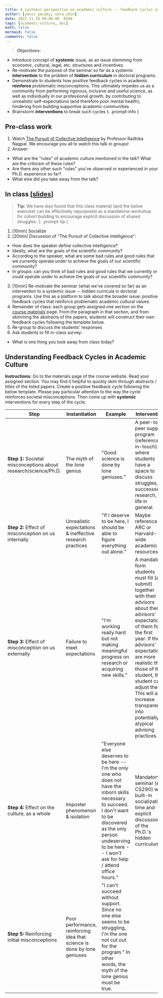 ```yaml
---
title: A systemic perspective on academic culture -- feedback cycles in academic culture
author: [yaniv_yacoby, eura_shin]
date: 2022-11-18 09:00:00 -0500
tags: [academic-culture, dei]
math: false
mermaid: false
comments: false
---
```


> **Objectives:**
* Introduce concept of **systemic** issue, as an issue stemming from economic, cultural, legal, etc. structures and incentives.
* Re-motivate the purpose of the seminar so far as a systemic **intervention** to the problem of **hidden curriculum** in doctoral programs.
* Demonstrate to students how positive feedback cycles in academic **reinforce** problematic misconceptions. This ultimately impedes us as a community from performing rigorous, inclusive and useful science, as well as individually in our professional growth, by contributing to unrealistic self-expectations (and therefore poor mental health), hindering from building supportive academic communities.
* Brainstorm **interventions** to break such cycles
{: .prompt-info }


## Pre-class work

1. Watch [The Pursuit of Collective Intelligence](https://cornell.hosted.panopto.com/Panopto/Pages/Viewer.aspx?id=01d4c974-d005-434a-8544-a8cf0179150f) by Professor Radhika Nagpal. We encourage you all to watch this talk in groups!
2. Answer:
  * What are the "rules" of academic culture mentioned in the talk? What are the criticism of these rules? 
  * Are there any other such "rules" you've observed or experienced in your Ph.D. experience so far? 
  * What else did you take away from the talk?


## In class \[[slides](https://docs.google.com/presentation/d/1meP0gCiMPYTJKeKbjVHZeFeoS4eAS2sAA7a69RGR7AQ/edit?usp=sharing)\]

> **Tip:** We have also found that this class material (and the below exercise) can be effectively repurposed as a standalone-workshop for cohort building to encourage explicit discussion of shared struggles. 
{: .prompt-tip }

1. [10min] Socialize
2. [20min] Discussion of "The Pursuit of Collective Intelligence":
  * How does the speaker define collective intelligence?
  * Ideally, what are the goals of the scientific community?
  * According to the speaker, what are some bad rules and good rules that we currently operate under to achieve the goals of our scientific community?
  * In groups: can you think of bad rules and good rules that we currently or could operate under to achieve the goals of our scientific community?
3. [10min] Re-motivate the seminar (what we've covered so far) as an intervention to a systemic issue -- hidden curricula in doctoral programs. Use this as a platform to talk about the broader issue: positive feedback cycles that reinforce problematic academic cultural values.
4. Remainder of class: each group gets assigned one section on the [course materials](https://yanivyacoby.github.io/harvard-cs290/materials/) page. From the paragraph in that section, and from skimming the abstracts of the papers, students will construct their own feedback cycles following the template below.
5. Re-group to discuss the students' responses
6. Ask students to fill in-class survey:
  * What is one thing you took away from class today? 


## Understanding Feedback Cycles in Academic Culture


**Instructions:**
Go to the materials page of the course website. Read your assigned section. You may find it helpful to quickly skim through abstracts / titles of the listed papers.
Create a positive feedback cycle following the below template.
Please pay particular attention to the way the cycle reinforces societal misconceptions.
Then come up with **systemic** interventions for every step of the cycle.

<table style="table-layout: fixed; width: 100%">
<thead>
  <tr>
    <th style="white-space: normal;">Step</th>
    <th style="white-space: normal;">Instantiation</th>
    <th style="white-space: normal;">Example</th>
    <th style="white-space: normal;">Intervention</th>
  </tr>
</thead>
<tbody>
  <tr>
    <td style="white-space: normal;"><strong>Step 1:</strong> Societal misconceptions about research/science/Ph.D.</td>
    <td style="white-space: normal;">The myth of the lone genius</td>
    <td style="white-space: normal;">"Good science is done by lone geniuses."</td>
    <td style="white-space: normal;">A peer-to-peer support program (reference in-touch) where students have a space to discuss struggles, successses, research, or life in general.</td>
  </tr>
  <tr>
    <td style="white-space: normal;"><strong>Step 2:</strong> Effect of misconception on us internally</td>
    <td style="white-space: normal;">Unrealistic expectations &amp; ineffective research practices</td>
    <td style="white-space: normal;">"If I deserve to be here, I should be able to figure everything out alone."</td>
    <td style="white-space: normal;">Maybe reference ARC or Harvard-wide academic resources?</td>
  </tr>
  <tr>
    <td style="white-space: normal;"><strong>Step 3:</strong> Effect of misconception on us externally</td>
    <td style="white-space: normal;">Failure to meet expectations </td>
    <td style="white-space: normal;">"I'm working really hard but not making meaningful progress on research or acquiring new skills."</td>
    <td style="white-space: normal;">A mandatory form students must fill (and submit) together with their advisors about their advisors' expectations of them for the first year. If the advisors' expectations are more realistic than those of the student, the student can adjust them. This will also increase transparency into potentially atypical advising practices.</td>
  </tr>
  <tr>
    <td style="white-space: normal;"><strong>Step 4:</strong> Effect on the culture, as a whole</td>
    <td style="white-space: normal;">Imposter phenomenon &amp; isolation </td>
    <td style="white-space: normal;">"Everyone else deserves to be here -- I'm the only one who does not have the inborn skills necessary to succeed. I don't want to be discovered as the only person undeserving to be here -- I won't ask for help / attend office hours."</td>
    <td style="white-space: normal;">Mandatory seminar (e.g. CS290) with built-in socialization time and explicit discussion of the Ph.D.'s hidden curriculum.</td>
  </tr>
  <tr>
    <td style="white-space: normal;"><strong>Step 5:</strong> Reinforcing initial misconceptions</td>
    <td style="white-space: normal;">Poor performance, reinforcing idea that science is done by lone geniuses </td>
    <td style="white-space: normal;">"I can't succeed without support. Since no one else seems to be struggling, I'm the one not cut out for the program." In other words, the myth of the lone genius must be true.</td>
    <td style="white-space: normal;"></td>
  </tr>
</tbody>
</table>
